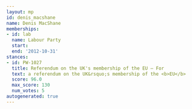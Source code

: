 ```yaml
---
layout: mp
id: denis_macshane
name: Denis MacShane
memberships:
- id: lab
  name: Labour Party
  start: 
  end: '2012-10-31'
stances:
- id: PW-1027
  title: Referendum on the UK's membership of the EU — For
  text: a referendum on the UK&rsquo;s membership of the <b>EU</b>
  score: 96.0
  max_score: 130
  num_votes: 5
autogenerated: true
---
```

